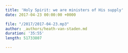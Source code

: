 ```yaml
---
title: 'Holy Spirit: we are ministers of His supply'
date: 2017-04-23 00:00:00 +0000

file: "/2017/2017-04-23.mp3"
author: _authors/heath-van-staden.md
duration: '35:55'
length: 51733807

---
```

